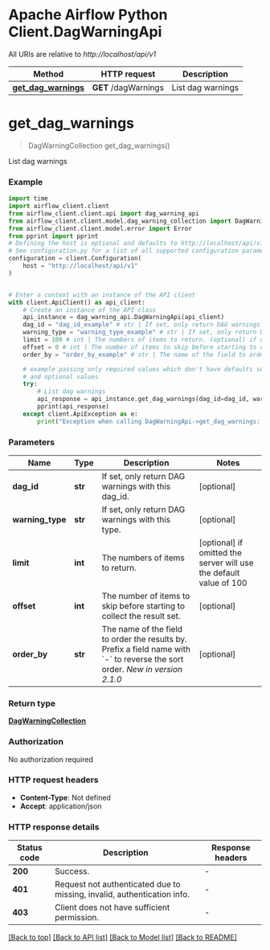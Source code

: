<!--
 Licensed to the Apache Software Foundation (ASF) under one
 or more contributor license agreements.  See the NOTICE file
 distributed with this work for additional information
 regarding copyright ownership.  The ASF licenses this file
 to you under the Apache License, Version 2.0 (the
 "License"); you may not use this file except in compliance
 with the License.  You may obtain a copy of the License at

   http://www.apache.org/licenses/LICENSE-2.0

 Unless required by applicable law or agreed to in writing,
 software distributed under the License is distributed on an
 "AS IS" BASIS, WITHOUT WARRANTIES OR CONDITIONS OF ANY
 KIND, either express or implied.  See the License for the
 specific language governing permissions and limitations
 under the License.
 -->

# Apache Airflow Python Client.DagWarningApi

All URIs are relative to *http://localhost/api/v1*

Method | HTTP request | Description
------------- | ------------- | -------------
[**get_dag_warnings**](DagWarningApi.md#get_dag_warnings) | **GET** /dagWarnings | List dag warnings


# **get_dag_warnings**
> DagWarningCollection get_dag_warnings()

List dag warnings

### Example


```python
import time
import airflow_client.client
from airflow_client.client.api import dag_warning_api
from airflow_client.client.model.dag_warning_collection import DagWarningCollection
from airflow_client.client.model.error import Error
from pprint import pprint
# Defining the host is optional and defaults to http://localhost/api/v1
# See configuration.py for a list of all supported configuration parameters.
configuration = client.Configuration(
    host = "http://localhost/api/v1"
)


# Enter a context with an instance of the API client
with client.ApiClient() as api_client:
    # Create an instance of the API class
    api_instance = dag_warning_api.DagWarningApi(api_client)
    dag_id = "dag_id_example" # str | If set, only return DAG warnings with this dag_id. (optional)
    warning_type = "warning_type_example" # str | If set, only return DAG warnings with this type. (optional)
    limit = 100 # int | The numbers of items to return. (optional) if omitted the server will use the default value of 100
    offset = 0 # int | The number of items to skip before starting to collect the result set. (optional)
    order_by = "order_by_example" # str | The name of the field to order the results by. Prefix a field name with `-` to reverse the sort order.  *New in version 2.1.0*  (optional)

    # example passing only required values which don't have defaults set
    # and optional values
    try:
        # List dag warnings
        api_response = api_instance.get_dag_warnings(dag_id=dag_id, warning_type=warning_type, limit=limit, offset=offset, order_by=order_by)
        pprint(api_response)
    except client.ApiException as e:
        print("Exception when calling DagWarningApi->get_dag_warnings: %s\n" % e)
```


### Parameters

Name | Type | Description  | Notes
------------- | ------------- | ------------- | -------------
 **dag_id** | **str**| If set, only return DAG warnings with this dag_id. | [optional]
 **warning_type** | **str**| If set, only return DAG warnings with this type. | [optional]
 **limit** | **int**| The numbers of items to return. | [optional] if omitted the server will use the default value of 100
 **offset** | **int**| The number of items to skip before starting to collect the result set. | [optional]
 **order_by** | **str**| The name of the field to order the results by. Prefix a field name with &#x60;-&#x60; to reverse the sort order.  *New in version 2.1.0*  | [optional]

### Return type

[**DagWarningCollection**](DagWarningCollection.md)

### Authorization

No authorization required

### HTTP request headers

 - **Content-Type**: Not defined
 - **Accept**: application/json


### HTTP response details

| Status code | Description | Response headers |
|-------------|-------------|------------------|
**200** | Success. |  -  |
**401** | Request not authenticated due to missing, invalid, authentication info. |  -  |
**403** | Client does not have sufficient permission. |  -  |

[[Back to top]](#) [[Back to API list]](../README.md#documentation-for-api-endpoints) [[Back to Model list]](../README.md#documentation-for-models) [[Back to README]](../README.md)

